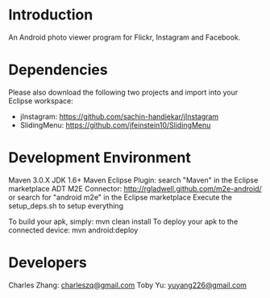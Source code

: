 Introduction
====================
An Android photo viewer program for Flickr, Instagram and Facebook.

Dependencies
====================
Please also download the following two projects and import into your Eclipse workspace:
* jInstagram:	https://github.com/sachin-handiekar/jInstagram
* SlidingMenu:	https://github.com/jfeinstein10/SlidingMenu

Development Environment
====================
Maven 3.0.X
JDK 1.6+
Maven Eclipse Plugin: search "Maven" in the Eclipse marketplace
ADT
M2E Connector: http://rgladwell.github.com/m2e-android/ or search for "android m2e" in the Eclipse marketplace
Execute the setup_deps.sh to setup everything


To build your apk, simply:
     mvn clean install
To deploy your apk to the connected device:
     mvn android:deploy

Developers
====================
Charles Zhang: charleszq@gmail.com
Toby Yu: yuyang226@gmail.com